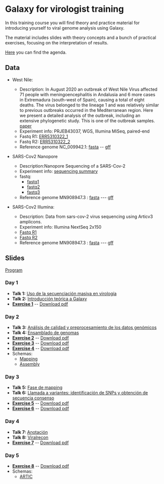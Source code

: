 # Galaxy for virologist training
In this training course you will find theory and practice material for introducing yourself to viral genome analysis using Galaxy.

The material includes slides with theory concepts and a bunch of practical exercises, focusing on the interpretation of results.

[Here](slides/programa_virus-galaxy-ISCIII_2023_1week.pdf) you can find the agenda.

## Data

- West Nile:
    - Description: In August 2020 an outbreak of West Nile Virus affected 71 people with meningoencephalitis in Andalusia and 6 more cases in Extremadura (south-west of Spain), causing a total of eight deaths. The virus belonged to the lineage 1 and was relatively similar to previous outbreaks occurred in the Mediterranean region. Here we present a detailed analysis of the outbreak, including an extensive phylogenetic study. This is one of the outbreak samples. [paper](https://pubmed.ncbi.nlm.nih.gov/34063166/)
    - Experiment info: PRJEB43037, WGS, Illumina MiSeq, paired-end
    - Fastq R1: [ERR5310322_1](https://ftp.sra.ebi.ac.uk/vol1/fastq/ERR531/002/ERR5310322/ERR5310322_1.fastq.gz)
    - Fastq R2: [ERR5310322_2](https://ftp.sra.ebi.ac.uk/vol1/fastq/ERR531/002/ERR5310322/ERR5310322_2.fastq.gz)
    - Reference genome NC_009942.1: [fasta](https://ftp.ncbi.nlm.nih.gov/genomes/all/GCF/000/875/385/GCF_000875385.1_ViralProj30293/GCF_000875385.1_ViralProj30293_genomic.fna.gz) -- [gff](https://ftp.ncbi.nlm.nih.gov/genomes/all/GCF/000/875/385/GCF_000875385.1_ViralProj30293/GCF_000875385.1_ViralProj30293_genomic.gff.gz)

- SARS-Cov2 Nanopore
    - Description:Nanopore Sequencing of a SARS-Cov-2 
    - Experiment info: [sequencing summary](https://github.com/nf-core/test-datasets/blob/viralrecon/nanopore/minion/sequencing_summary.txt)
    - fastq: 
        - [fastq1](https://github.com/nf-core/test-datasets/blob/viralrecon/nanopore/minion/fastq_pass/barcode01/FAO93606_pass_barcode01_7650855b_0.fastq)
        - [fastq2](https://github.com/nf-core/test-datasets/blob/viralrecon/nanopore/minion/fastq_pass/barcode01/FAO93606_pass_barcode01_7650855b_1.fastq)
        - [fastq3](https://github.com/nf-core/test-datasets/blob/viralrecon/nanopore/minion/fastq_pass/barcode01/FAO93606_pass_barcode01_7650855b_2.fastq)
    - Reference genome MN908947.3 : [fasta](https://ftp.ncbi.nlm.nih.gov/genomes/all/GCA/009/858/895/GCA_009858895.3_ASM985889v3/GCA_009858895.3_ASM985889v3_genomic.fna.gz) --- [gff](https://ftp.ncbi.nlm.nih.gov/genomes/all/GCA/009/858/895/GCA_009858895.3_ASM985889v3/GCA_009858895.3_ASM985889v3_genomic.gff.gz)

- SARS-Cov2 Illumina:
    - Description: Data from sars-cov-2 virus sequencing using Articv3 amplicons.
    - Experiment info: Illumina NextSeq 2x150
    - [Fastq R1](https://zenodo.org/record/5718923/files/SARSCOV2-1_R1.fastq?download=1)
    - [Fastq R2](https://zenodo.org/record/5718923/files/SARSCOV2-1_R2.fastq?download=1)
    - Reference genome MN908947.3 : [fasta](https://ftp.ncbi.nlm.nih.gov/genomes/all/GCA/009/858/895/GCA_009858895.3_ASM985889v3/GCA_009858895.3_ASM985889v3_genomic.fna.gz) --- [gff](https://ftp.ncbi.nlm.nih.gov/genomes/all/GCA/009/858/895/GCA_009858895.3_ASM985889v3/GCA_009858895.3_ASM985889v3_genomic.gff.gz)

## Slides
[Program](slides/programa_virus-galaxy-ISCIII_2023_1week.pdf)

### Day 1

- **Talk 1:** [Uso de la secuenciación masiva en virología](slides/20221114_2ED_curso_galaxy.virus_session1.1_Introduccion_ICuesta.pdf)
- **Talk 2:** [Introducción teórica a Galaxy](slides/02_introduction_galaxy.pdf)
- [**Exercise 1**](exercises/01_introduction_to_galaxy.md) -- [Download pdf](exercises/01_introduction_to_galaxy.pdf)

### Day 2

- **Talk 3:** [Análisis de calidad y preprocesamiento de los datos genómicos](slides/03_quality_preprocessing.pdf)
- **Talk 4:** [Ensamblado de genomas](slides/20221115_2ED_curso_galaxy.virus_session2.3_assembly_ICuesta.pdf)
- [**Exercise 2**](exercises/02_quality.md) -- [Download pdf](exercises/02_quality.pdf)
- [**Exercise 3**](exercises/04_assembly_illumina.md) -- [Download pdf](exercises/04_assembly_illumina.pdf)
- [**Exercise 4**](exercises/05_assembly_nanopore.md) -- [Download pdf](exercises/05_assembly_nanopore.pdf)
- Schemas:
    - [Mapping](slides/io_workflow_mapping.pdf)
    - [Assembly](slides/io_workflow_assembly.pdf)

### Day 3

- **Talk 5:** [Fase de mapping](slides/curso_ViralGalaxy_session_Mapping.pdf)
- **Talk 6:** [Llamada a variantes: identificación de SNPs y obtención de secuencia consenso](slides/curso_ViralGalaxy_session_VariantCallingConsensus.pdf)
- [**Exercise 5**](exercises/03_mapping.md) -- [Download pdf](exercises/03_mapping.pdf)
- [**Exercise 6**](exercises/06_variant_calling_illumina.md) -- [Download pdf](exercises/06_variant_calling_illumina.pdf)

### Day 4
- **Talk 7:** [Anotación](slides/20221117_2ED_curso_galaxy.virus_session4.1_annotation_ICuesta.pdf)
- **Talk 8:** [Viralrecon](slides/08_viralrecon.pdf)
- [**Exercise 7**](exercises/07_anotation.md) -- [Download pdf](exercises/07_anotation.pdf)


### Day 5
- [**Exercise 8**](exercises/08_viralrecon.md) -- [Download pdf](exercises/08_viralrecon.pdf)
- Schemas:
    - [ARTIC](slides/io_workflow_ARTIC.pdf)
